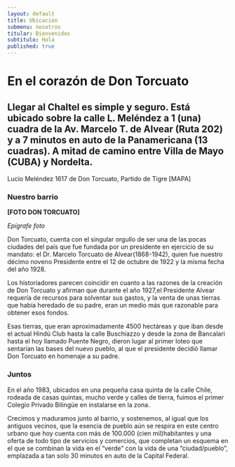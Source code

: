 ```yaml
---
layout: default
title: Ubicación
submenu: nosotros
titular: Bienvenidos
subtitulo: Hola
published: true
---
```


# En el corazón de Don Torcuato
 
## Llegar al Chaltel es simple y seguro. Está ubicado sobre la calle L. Meléndez a 1 (una) cuadra de la Av. Marcelo T. de Alvear (Ruta 202) y a 7 minutos en auto de la Panamericana (13 cuadras). A mitad de camino entre Villa de Mayo (CUBA) y Nordelta. 


Lucio Meléndez 1617 de Don Torcuato, Partido de Tigre
[MAPA]


### Nuestro barrio

**[FOTO DON TORCUATO]**

*Epígrafe foto*

Don Torcuato, cuenta con el singular orgullo de ser una de las pocas ciudades del país que fue fundada por un presidente en ejercicio de su mandato: el Dr. Marcelo Torcuato de Alvear(1868-1942), quien fue nuestro décimo noveno Presidente  entre el 12 de octubre de 1922 y la misma fecha del año 1928.

Los historiadores parecen coincidir en cuanto a las razones de la creación de Don Torcuato y afirman que durante el  año 1927,el Presidente Alvear requería de recursos para solventar sus gastos, y la venta de unas tierras que había heredado de su padre, eran un medio más que razonable para obtener esos fondos. 

Esas tierras, que eran aproximadamente 4500 hectáreas y que iban desde el actual Hindú Club hasta la calle Buschiazzo y desde la zona de Bancalari hasta el hoy llamado Puente Negro,  dieron  lugar al primer loteo que sentarían las bases del nuevo pueblo, al que el presidente decidió llamar Don Torcuato en homenaje a su padre. 

### Juntos
En el año 1983, ubicados en una pequeña casa quinta de la calle Chile, rodeada de casas quintas, mucho verde y calles de tierra, fuimos el primer Colegio Privado Bilingüe en instalarse en la zona.

Crecimos y maduramos junto al barrio, y sostenemos, al igual que los antiguos vecinos, que la esencia de pueblo aún se respira en este centro urbano que hoy cuenta con más de 100.000 (cien mil)habitantes y una oferta de todo tipo de servicios y comercios, que completan un esquema en el que se combinan la vida en el “verde” con la vida de una “ciudad/pueblo”, emplazada a tan solo 30 minutos en auto de la Capital Federal.